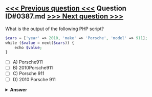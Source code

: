 [<<< Previous question <<<](0386.md)   Question ID#0387.md   [>>> Next question >>>](0388.md)
---

What is the output of the following PHP script?
```php
$cars = ['year' => 2010, 'make' => 'Porsche', 'model' => 911];
while ($value = next($cars)) {
    echo $value;
}
```

- [ ] A) Porsche911
- [ ] B) 2010Porsche911
- [ ] C) Porsche 911
- [ ] D) 2010 Porsche 911

<details><summary><b>Answer</b></summary>
<p>
  Answer: <strong>A</strong>
</p>
</details>
